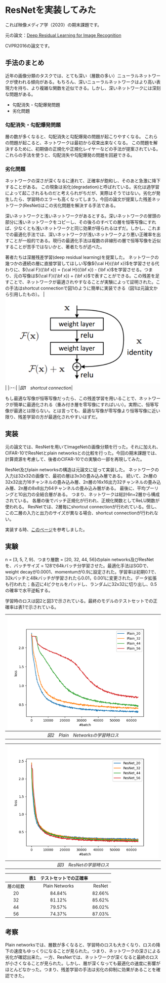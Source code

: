 <script async src="https://cdnjs.cloudflare.com/ajax/libs/mathjax/2.7.0/MathJax.js?config=TeX-AMS_CHTML"></script>
<script type="text/x-mathjax-config">
 MathJax.Hub.Config({
 tex2jax: {
 inlineMath: [["$","$"] ],
 displayMath: [ ['$$','$$'], ["\\[","\\]"] ]
 }
 });
</script>

# ResNetを実装してみた
これば映像メディア学（2020）の期末課題です。

元の論文：[Deep Residual Learning for Image Recognition](https://openaccess.thecvf.com/content_cvpr_2016/papers/He_Deep_Residual_Learning_CVPR_2016_paper.pdf)

CVPR2016の論文です。

## 手法のまとめ
近年の画像分類のタスクでは、とても深い（層数の多い）ニューラルネットワークが使われる傾向がある。もちろん、深いニューラルネットワークはより高い表現力を持ち、より複雑な関数を近似できる。しかし、深いネットワークには深刻な問題がある。

- 勾配消失・勾配爆発問題
- 劣化問題

### 勾配消失・勾配爆発問題
層の数が多くなると、勾配消失と勾配爆発の問題が起こりやすくなる。
これらの問題が起こると、ネットワークは最初から収束出来なくなる。
この問題を解決するために、初期値の正規化や正規化レイヤーなどの手法が提案されている。
これらの手法を使うと、勾配消失や勾配爆発の問題を回避できる。

### 劣化問題
ネットワークの深さが深くなるに連れて、正確率が飽和し、そのあと急激に降下することがある。
この現象は劣化(degradation)と呼ばれている。劣化は過学習によって起こされるものだと考えられがちだが、実際はそうではない。劣化が発生したら、学習時のエラーも高くなってしまう。今回の論文が提案した残差ネットワーク(ResNet)はこの劣化問題を解決する手法である。

深いネットワークと浅いネットワークがあるとする。深いネットワークの冒頭の部分に浅いネットワークをコピーし、その後ろのすべての層を恒等写像にすれば、少なくとも浅いネットワークと同じ効果が得られるはずだ。しかし、これまでの最適化手法では、深いネットワークが浅いネットワークより悪い正確率を出すことが一般的である。現行の最適化手法は複数の非線形の層で恒等写像を近似することが苦手ではないかと、著者たちが述べた。

著者たちは深層残差学習(deep residual learning)を提案した。
ネットワークの幾つかの連続の層に直接学習してほしい写像${\cal H}({\bf x})$を学習させる代わりに、${\cal F}({\bf x}) = {\cal H}({\bf x}) - {\bf x}$を学習させる。つまり、元の写像は${\cal F}({\bf x}) + {\bf x}$で表すことができる。この残差を足すことで、ネットワークが最適されやすなることが実験によって証明された。この手法はshortcut connectionで図1のように簡単に実装できる（図1は元論文から引用したもの）。
|![shortcut connection](./figures/skip_connection.png)|
|:--:|
|*図1　shortcut connection*|

もし最適な写像が恒等写像だったら、この残差学習を用いることで、ネットワークが簡単に最適化される（重み付き層を零写像にすればいい）。実際に、恒等写像が最適とは限らない。とは言っても、最適な写像が零写像より恒等写像に近い限り、残差学習の方が最適化されやすいはずだ。

## 実装
元の論文では、ResNetを用いてImageNetの画像分類を行った。それに加えれ、CIFAR-10でResNetとplain networksとの比較を行った。今回の期末課題では、計算資源を考慮して、後者のCIFAR-10での実験の一部を再現してみた。

ResNet及びplain networksの構造は元論文に従って実装した。
ネットワークの入力は32x32の画像で、最初の層は3x3の畳み込み層である。
続いて、2n層の32x32出力16チャンネルの畳み込み層、2n層の16x16出力32チャンネルの畳み込み層、2n層の8x8出力64チャンネルの畳み込み層がある。
最後に、平均プーリングと10出力の全結合層がある。
つまり、ネットワークは総計6n+2層から構成されている。
各層の後でバッチ正規化が行われ、正規化関数としてReLU関数が使われる。
ResNetでは、2層毎にshortcut connectionが行われている。但し、この二層の入力と出力のサイズが異なる場合、shortcut connectionが行われない。

実装する時、[このページ](https://pytorch.org/tutorials/beginner/blitz/cifar10_tutorial.html)を参考しました。

## 実験
n = [3, 5, 7, 9]、つまり層数 = [20, 32, 44, 56]のplain networks及びResNetを、バッチサイズ = 128で64kバッチ分学習させた。最適化手法はSGDで、weight decayが0.0001、momentumが0.9に設定された。学習率は初期0.1で、32kバッチと48kバッチが学習されたら0.01，0.001に変更された。データ拡張も行われた；各辺に4ピクセルをパッドし、ランダムに32x32に切り出し、0.5の確率で水平逆転する。

学習時のロスは図2と図3で示されている。最終のモデルのテストセットでの正確率は表1で示されている。

|![Plain Networks Training Loss](./figures/plain.png)|
|:--:|
|*図2　Plain　Networksの学習時ロス*|

|![ResNet Training Loss](./figures/ResNet.png)|
|:--:|
|*図3　ResNetの学習時ロス*|

||表1　テストセットでの正確率||
|:---:|:---:|:---:|
|層の総数|Plain Networks|ResNet|
|20|84.84%|82.66%|
|32|81.12%|85.62%|
|44|79.57%|86.02%|
|56|74.37%|87.03%|

## 考察
Plain networksでは、層数が多くなると、学習時のロスも大きくなり、ロスの降下の速度もゆっくりになることが見られた。つまり、ネットワークの深さによる劣化が確認出来た。一方、ResNetでは、ネットワークが深くなると最終のロスが小さくなることが見られた。しかし、層が深くなっても最適化の速度に影響がほとんどなかった。つまり、残差学習の手法は劣化の抑制に効果があることを確認できた。